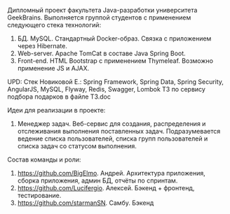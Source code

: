 Дипломный проект факультета Java-разработки университета GeekBrains.
Выполняется группой студентов с применением следующего стека технологий:
1. БД. MySQL. Стандартный Docker-образ. Связка с приложением через Hibernate.
2. Web-server. Apache TomCat в составе Java Spring Boot.
3. Front-end. HTML Bootstrap с применением Thymeleaf. Возможно применение JS и AJAX.

UPD:
Стек Новиковой Е.: Spring Framework, Spring Data, Spring Security, AngularJS, MySQL, Flyway, Redis, Swagger, Lombok
ТЗ по сервису подбора подарков в файле ТЗ.doc

Идеи для реализации в проекте:
1. Менеджер задач. Веб-сервис для создания, распределения и отслеживания выполнения поставленных задач.
Подразумевается ведение списка пользователей, списка групп пользователей и списка задач со статусом выполнения.

Состав команды и роли:
1. https://github.com/BigElmo. Андрей. Архитектура приложения, сборка приложения, админ БД, отчёты по спринтам.
2. https://github.com/Lucifergio. Алексей. Бэкенд + фронтенд, тестирование.
3. https://github.com/starmanSN. Самбу. Бэкенд